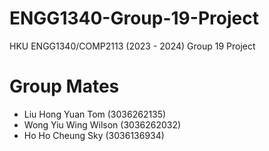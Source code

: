 # ENGG1340-Group-19-Project
HKU ENGG1340/COMP2113 (2023 - 2024)
Group 19 Project

# Group Mates
- Liu Hong Yuan Tom (3036262135)
- Wong Yiu Wing Wilson (3036262032)
- Ho Ho Cheung Sky (3036136934)
